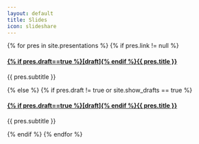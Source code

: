 ```yaml
---
layout: default
title: Slides
icon: slideshare
---
```


 {% for pres in site.presentations %}
 {% if pres.link != null %} 
 <article class="media border p-2 m-2">
   <div class="media-body">
     <h4 class="mt-0">
       <a href="{{ pres.link }}" target="_blank">
         {% if pres.draft==true %}[draft]{% endif %}{{ pres.title }}
       </a>
     </h4>
     <p>
       {{ pres.subtitle }}
     </p>

   </div>

 </article>
 {% else %}
{% if pres.draft != true or site.show_drafts == true %}
<article class="media border p-2 m-2">
  <div class="media-body">
    <h4 class="mt-0">
      <a href="{{ pres.url }}" target="_blank">
        {% if pres.draft==true %}[draft]{% endif %}{{ pres.title }}
      </a>
    </h4>
    <p>
      {{ pres.subtitle }}
    </p>

  </div>

</article>
{% endif %}
{% endfor %}
